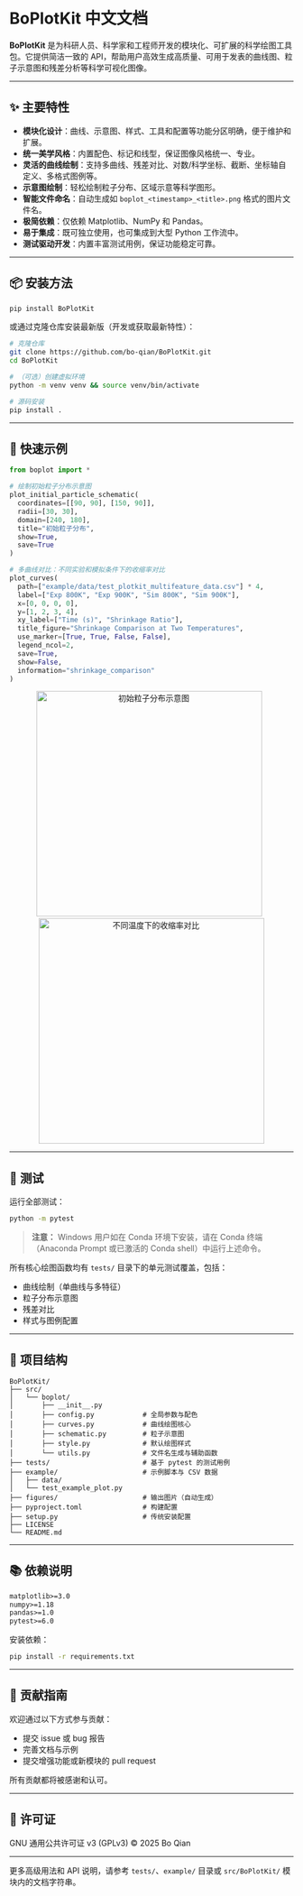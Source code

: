 # BoPlotKit 中文文档

**BoPlotKit** 是为科研人员、科学家和工程师开发的模块化、可扩展的科学绘图工具包。它提供简洁一致的 API，帮助用户高效生成高质量、可用于发表的曲线图、粒子示意图和残差分析等科学可视化图像。

---

## ✨ 主要特性

- **模块化设计**：曲线、示意图、样式、工具和配置等功能分区明确，便于维护和扩展。
- **统一美学风格**：内置配色、标记和线型，保证图像风格统一、专业。
- **灵活的曲线绘制**：支持多曲线、残差对比、对数/科学坐标、截断、坐标轴自定义、多格式图例等。
- **示意图绘制**：轻松绘制粒子分布、区域示意等科学图形。
- **智能文件命名**：自动生成如 `boplot_<timestamp>_<title>.png` 格式的图片文件名。
- **极简依赖**：仅依赖 Matplotlib、NumPy 和 Pandas。
- **易于集成**：既可独立使用，也可集成到大型 Python 工作流中。
- **测试驱动开发**：内置丰富测试用例，保证功能稳定可靠。

---

## 📦 安装方法

```bash
pip install BoPlotKit
```

或通过克隆仓库安装最新版（开发或获取最新特性）：

```bash
# 克隆仓库
git clone https://github.com/bo-qian/BoPlotKit.git
cd BoPlotKit

# （可选）创建虚拟环境
python -m venv venv && source venv/bin/activate

# 源码安装
pip install .
```

---

## 🚀 快速示例

```python
from boplot import *

# 绘制初始粒子分布示意图
plot_initial_particle_schematic(
  coordinates=[[90, 90], [150, 90]],
  radii=[30, 30],
  domain=[240, 180],
  title="初始粒子分布",
  show=True,
  save=True
)

# 多曲线对比：不同实验和模拟条件下的收缩率对比
plot_curves(
  path=["example/data/test_plotkit_multifeature_data.csv"] * 4,
  label=["Exp 800K", "Exp 900K", "Sim 800K", "Sim 900K"],
  x=[0, 0, 0, 0],
  y=[1, 2, 3, 4],
  xy_label=["Time (s)", "Shrinkage Ratio"],
  title_figure="Shrinkage Comparison at Two Temperatures",
  use_marker=[True, True, False, False],
  legend_ncol=2,
  save=True,
  show=False,
  information="shrinkage_comparison"
)
```

<div align="center">

<img src="https://github.com/bo-qian/BoPlotKit/figures/initial_schematic/boplot_InitialParticleDistribution.png" alt="初始粒子分布示意图" width="400"/>
&nbsp;
<img src="https://github.com/bo-qian/BoPlotKit/figures/plot_curves/boplot_ShrinkageComparisonatTwoTemperatures.png" alt="不同温度下的收缩率对比" width="400"/>

</div>

---

## 🧪 测试

运行全部测试：

```bash
python -m pytest
```

> **注意：** Windows 用户如在 Conda 环境下安装，请在 Conda 终端（Anaconda Prompt 或已激活的 Conda shell）中运行上述命令。

所有核心绘图函数均有 `tests/` 目录下的单元测试覆盖，包括：
- 曲线绘制（单曲线与多特征）
- 粒子分布示意图
- 残差对比
- 样式与图例配置

---

## 📁 项目结构

```
BoPlotKit/
├── src/
│   └── boplot/
│       ├── __init__.py
│       ├── config.py            # 全局参数与配色
│       ├── curves.py            # 曲线绘图核心
│       ├── schematic.py         # 粒子示意图
│       ├── style.py             # 默认绘图样式
│       └── utils.py             # 文件名生成与辅助函数
├── tests/                       # 基于 pytest 的测试用例
├── example/                     # 示例脚本与 CSV 数据
│   ├── data/
│   └── test_example_plot.py
├── figures/                     # 输出图片（自动生成）
├── pyproject.toml               # 构建配置
├── setup.py                     # 传统安装配置
├── LICENSE
└── README.md
```

---

## 📚 依赖说明

```txt
matplotlib>=3.0
numpy>=1.18
pandas>=1.0
pytest>=6.0
```

安装依赖：

```bash
pip install -r requirements.txt
```

---

## 🙌 贡献指南

欢迎通过以下方式参与贡献：
- 提交 issue 或 bug 报告
- 完善文档与示例
- 提交增强功能或新模块的 pull request

所有贡献都将被感谢和认可。

---

## 📜 许可证

GNU 通用公共许可证 v3 (GPLv3) © 2025 Bo Qian

---

更多高级用法和 API 说明，请参考 `tests/`、`example/` 目录或 `src/BoPlotKit/` 模块内的文档字符串。
